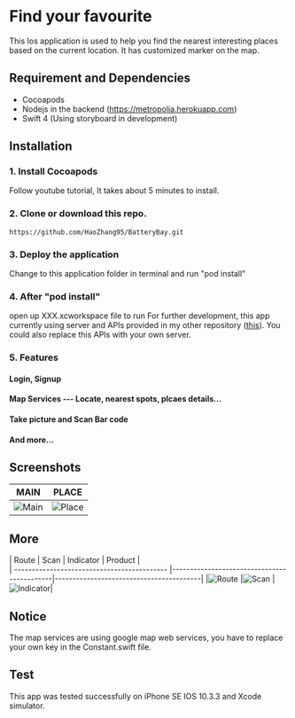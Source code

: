 # Find your favourite
This Ios application is used to help you find the nearest interesting places based on the current location. It has customized marker on the map.

## Requirement and Dependencies
- Cocoapods 
- Nodejs in the backend (https://metropolia.herokuapp.com)
- Swift 4 (Using storyboard in development)

## Installation
### 1. Install Cocoapods 
Follow youtube tutorial, It takes about 5 minutes to install.
### 2. Clone or download this repo.
`https://github.com/HaoZhang95/BatteryBay.git`
### 3. Deploy the application
Change to this application folder in terminal and run "pod install"
### 4. After "pod install"
open up XXX.xcworkspace file to run
For further development, this app currently using server and APIs provided in my other repository ([this](https://period4.docs.apiary.io/#reference)). You could also replace this APIs with your own server.

### 5. Features
#### Login, Signup
#### Map Services --- Locate, nearest spots, plcaes details...
#### Take picture and Scan Bar code
#### And more...

## Screenshots
|                    MAIN                     |                  PLACE               |     
| ------------------------------------------- |--------------------------------------------|
|![Main](https://imgur.com/UZGlza2.png)     |![Place](https://imgur.com/SiFI0DC.png)|

## More
|                    Route                     |                  Scan                   |                  Indicator               |                  Product               |      
| ------------------------------------------- |--------------------------------------------|-----------------------------------------|
|![Route](https://imgur.com/9vLQkjI.png)     |![Scan](https://imgur.com/PzxpNK8.png) |![Indicator](https://imgur.com/MLETK5U.png)|


## Notice
The map services are using google map web services, you have to replace your own key in the Constant.swift file.

## Test
This app was tested successfully on iPhone SE IOS 10.3.3 and Xcode simulator.

